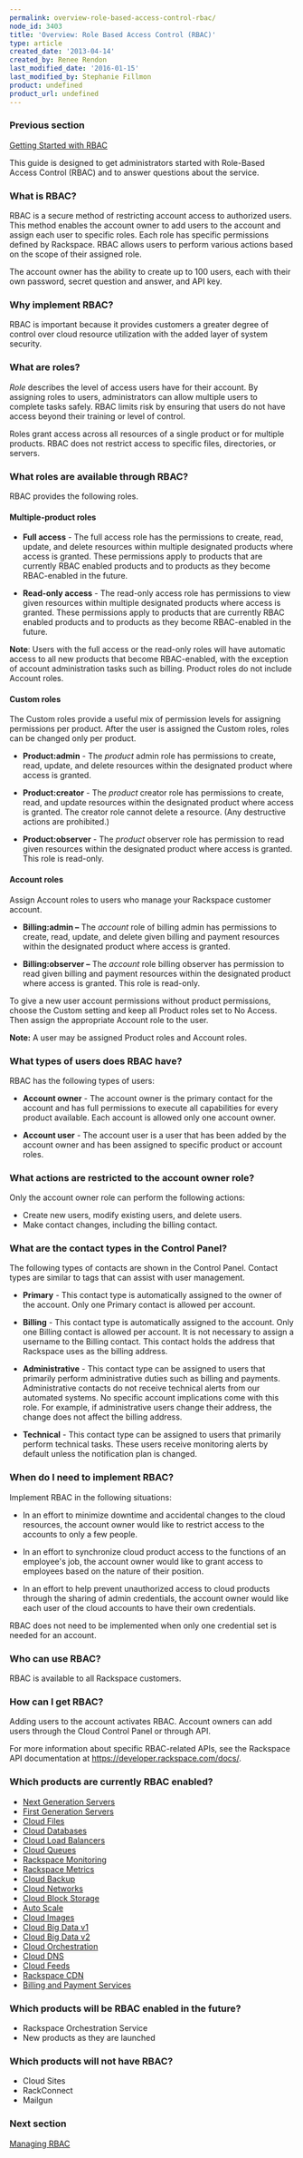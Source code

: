 ```yaml
---
permalink: overview-role-based-access-control-rbac/
node_id: 3403
title: 'Overview: Role Based Access Control (RBAC)'
type: article
created_date: '2013-04-14'
created_by: Renee Rendon
last_modified_date: '2016-01-15'
last_modified_by: Stephanie Fillmon
product: undefined
product_url: undefined
---
```


### Previous section

[Getting Started with RBAC](/how-to/getting-started-with-role-based-access-control-rbac)  

This guide is designed to get administrators started with Role-Based
Access Control (RBAC) and to answer questions about the service.

### What is RBAC?

RBAC is a secure method of restricting account access to authorized
users. This method enables the account owner to add users to the account
and assign each user to specific roles. Each role has specific
permissions defined by Rackspace. RBAC allows users to perform various
actions based on the scope of their assigned role.

The account owner has the ability to create up to 100 users, each with
their own password, secret question and answer, and API key.

### Why implement RBAC?

RBAC is important because it provides customers a greater degree of
control over cloud resource utilization with the added layer of system
security.

### What are roles?

*Role* describes the level of access users have for their account. By
assigning roles to users, administrators can allow multiple users to
complete tasks safely. RBAC limits risk by ensuring that users do not
have access beyond their training or level of control.

Roles grant access across all resources of a single product or for
multiple products. RBAC does not restrict access to specific files,
directories, or servers.

### What roles are available through RBAC?

RBAC provides the following roles.

#### Multiple-product roles

-   **Full access** - The full access role has the permissions to
    create, read, update, and delete resources within multiple
    designated products where access is granted. These permissions apply
    to products that are currently RBAC enabled products and
    to products as they become RBAC-enabled in the future.

-   **Read-only access** - The read-only access role has permissions to
    view given resources within multiple designated products where
    access is granted. These permissions apply to products that are
    currently RBAC enabled products and to products as they
    become RBAC-enabled in the future.

**Note**: Users with the full access or the read-only roles will have
automatic access to all new products that become RBAC-enabled, with the
exception of account administration tasks such as billing. Product roles
do not include Account roles.

#### Custom roles

The Custom roles provide a useful mix of permission levels for assigning
permissions per product. After the user is assigned the Custom roles,
roles can be changed only per product.

-   **Product:admin** - The *product* admin role has permissions to
    create, read, update, and delete resources within the designated
    product where access is granted.

-   **Product:creator** - The *product* creator role has permissions to
    create, read, and update resources within the designated product
    where access is granted. The creator role cannot delete a resource.
    (Any destructive actions are prohibited.)

-   **Product:observer** - The *product* observer role has permission to
    read given resources within the designated product where access
    is granted. This role is read-only.

#### Account roles

Assign Account roles to users who manage your Rackspace customer
account.

-   **Billing:admin &ndash;** The *account* role of billing admin has
    permissions to create, read, update, and delete given billing and
    payment resources within the designated product where access
    is granted.

-   **Billing:observer &ndash;** The *account* role billing observer has
    permission to read given billing and payment resources within the
    designated product where access is granted. This role is read-only.

To give a new user account permissions without product permissions,
choose the Custom setting and keep all Product roles set to No Access.
Then assign the appropriate Account role to the user.

**Note:** A user may be assigned Product roles and Account roles.

### What types of users does RBAC have?

RBAC has the following types of users:

-   **Account owner** - The account owner is the primary contact for the
    account and has full permissions to execute all capabilities for
    every product available. Each account is allowed only one
    account owner.

-   **Account user** - The account user is a user that has been added by
    the account owner and has been assigned to specific product or
    account roles.

### What actions are restricted to the account owner role?

Only the account owner role can perform the following actions:

-   Create new users, modify existing users, and delete users.
-   Make contact changes, including the billing contact.

### What are the contact types in the Control Panel?

The following types of contacts are shown in the Control Panel. Contact
types are similar to tags that can assist with user management.

-   **Primary** - This contact type is automatically assigned to the
    owner of the account. Only one Primary contact is allowed
    per account.

-   **Billing** - This contact type is automatically assigned to
    the account. Only one Billing contact is allowed per account. It is
    not necessary to assign a username to the Billing contact. This
    contact holds the address that Rackspace uses as the
    billing address.

-   **Administrative** - This contact type can be assigned to users that
    primarily perform administrative duties such as billing
    and payments. Administrative contacts do not receive technical
    alerts from our automated systems. No specific account implications
    come with this role. For example, if administrative users change
    their address, the change does not affect the billing address.

-   **Technical** - This contact type can be assigned to users that
    primarily perform technical tasks. These users receive monitoring
    alerts by default unless the notification plan is changed.

### When do I need to implement RBAC?

Implement RBAC in the following situations:

-   In an effort to minimize downtime and accidental changes to the
    cloud resources, the account owner would like to restrict access to
    the accounts to only a few people.

-   In an effort to synchronize cloud product access to the functions of
    an employee's job, the account owner would like to grant access to
    employees based on the nature of their position.

-   In an effort to help prevent unauthorized access to cloud products
    through the sharing of admin credentials, the account owner would
    like each user of the cloud accounts to have their own credentials.

RBAC does not need to be implemented when only one credential set is
needed for an account.

### Who can use RBAC?

RBAC is available to all Rackspace customers.

### How can I get RBAC?

Adding users to the account activates RBAC. Account owners can add users
through the Cloud Control Panel or through API.

For more information about specific RBAC-related APIs, see the Rackspace
API documentation at <https://developer.rackspace.com/docs/>.

### Which products are currently RBAC enabled?

-   [Next Generation Servers](/how-to/next-generation-cloud-servers-migration-considerations-and-options)
-   [First Generation Servers](/how-to/cloud-servers)
-   [Cloud Files](/how-to/cloud-files)
-   [Cloud Databases](/how-to/cloud-databases)
-   [Cloud Load Balancers](/how-to/cloud-load-balancers)
-   [Cloud Queues](/how-to/creating-cloud-queues)
-   [Rackspace Monitoring](/how-to/cloud-monitoring)
-   [Rackspace Metrics](/how-to/rackspace-metrics-overview)
-   [Cloud Backup](/how-to/rackspace-cloud-backup-overview)
-   [Cloud Networks](/how-to/cloud-networks)
-   [Cloud Block Storage](/how-to/cloud-block-storage-overview)
-   [Auto Scale](/how-to/rackspace-auto-scale)
-   [Cloud Images](/how-to/cloud-images)
-   [Cloud Big Data v1](/how-to/detailed-permissions-matrix-for-cloud-big-data)
-   [Cloud Big Data v2](/how-to/detailed-permissions-matrix-for-cloud-big-data-v2)
-   [Cloud Orchestration](/how-to/cloud-orchestration)
-   [Cloud DNS](/how-to/cloud-dns)
-   [Cloud Feeds](/how-to/cloud-feeds-overview)
-   [Rackspace CDN](/how-to/rackspace-cdn)
-   [Billing and Payment Services](/how-to/rackspace-billing-faq)

### Which products will be RBAC enabled in the future?

-   Rackspace Orchestration Service
-   New products as they are launched

### Which products will not have RBAC?

-   Cloud Sites
-   RackConnect
-   Mailgun

### Next section

[Managing RBAC](/how-to/managing-role-based-access-control-rbac)

